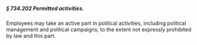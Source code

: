 ##### § 734.202 Permitted activities. #####

Employees may take an active part in political activities, including political management and political campaigns, to the extent not expressly prohibited by law and this part.